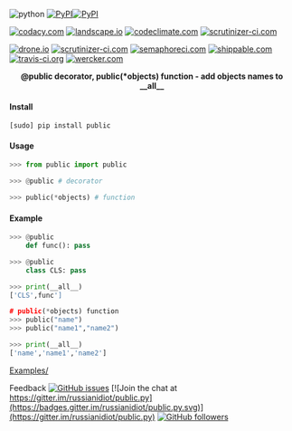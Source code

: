 <!--
README generated with readmemako.py (github.com/russianidiot/readme-mako.py) and .README dotfiles (github.com/russianidiot-dotfiles/.README)
-->

![python](https://img.shields.io/badge/language-python-blue.svg)
[![PyPI](https://img.shields.io/pypi/pyversions/public.svg)](https://pypi.python.org/pypi/public)[![PyPI](https://img.shields.io/pypi/v/public.svg)](https://pypi.python.org/pypi/public)

[![codacy.com](https://api.codacy.com/project/badge/Grade/6692c8b8d1194b3db696b456b683ad94)](https://www.codacy.com/app/russianidiot-github/public-py/dashboard)
[![landscape.io](https://landscape.io/github/russianidiot/public.py/master/landscape.svg?style=flat)](https://landscape.io/github/russianidiot/public.py)
[![codeclimate.com](https://codeclimate.com/github/russianidiot/public.py/badges/gpa.svg)](https://codeclimate.com/github/russianidiot/public.py)
[![scrutinizer-ci.com](https://scrutinizer-ci.com/g/russianidiot/public.py/badges/quality-score.png?b=master)](https://scrutinizer-ci.com/g/russianidiot/public.py/)

[![drone.io](https://drone.io/github.com/russianidiot/public.py/status.png)](https://drone.io/github.com/russianidiot/public.py)
[![scrutinizer-ci.com](https://scrutinizer-ci.com/g/russianidiot/public.py/badges/build.png?b=master)](https://scrutinizer-ci.com/g/russianidiot/public.py/)
[![semaphoreci.com](https://semaphoreci.com/api/v1/russianidiot/public-py/branches/master/shields_badge.svg)](https://semaphoreci.com/russianidiot/public-py)
[![shippable.com](https://api.shippable.com/projects/57068cbb2a8192902e1bbbd6/badge?branch=master)](https://app.shippable.com/projects/57068cbb2a8192902e1bbbd6/status/)
[![travis-ci.org](https://api.travis-ci.org/russianidiot/public.py.svg)](https://travis-ci.org/russianidiot/public.py)
[![wercker.com](https://app.wercker.com/status/f9a3b6fa3f83012adafea514154b8b37/s/master)](https://app.wercker.com/russianidiot/public.py/)

<p align="center">
    <b>@public decorator, public(*objects) function - add objects names to __all__</b>
</p>

#### Install

`[sudo] pip install public`

#### Usage

```python
>>> from public import public

>>> @public # decorator

>>> public(*objects) # function
```

#### Example

```python
>>> @public
	def func(): pass

>>> @public
	class CLS: pass

>>> print(__all__)
['CLS',func']

# public(*objects) function
>>> public("name")
>>> public("name1","name2")

>>> print(__all__)
['name','name1','name2']
```

[Examples/](https://github.com/russianidiot/public.py/tree/master/Examples)

Feedback
[![GitHub issues](https://img.shields.io/github/issues/russianidiot/public.py.svg)](https://github.com/russianidiot/public.py/issues)
[![Join the chat at https://gitter.im/russianidiot/public.py](https://badges.gitter.im/russianidiot/public.py.svg)](https://gitter.im/russianidiot/public.py)
[![GitHub followers](https://img.shields.io/github/followers/russianidiot.svg?style=social&label=Follow)](https://github.com/russianidiot)
